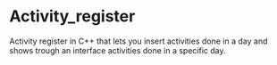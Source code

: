 # Activity_register
Activity register in C++ that lets you insert activities done in a day and shows trough an interface activities done in a specific day.
